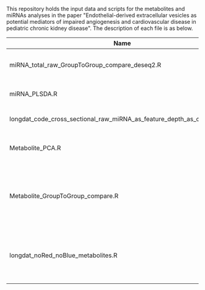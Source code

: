 This repository holds the input data and scripts for the metabolites and miRNAs analyses in the paper "Endothelial-derived extracellular vesicles as potential mediators of impaired angiogenesis and cardiovascular disease in pediatric chronic kidney disease". The description of each file is as below.

| Name   |      Description      |
|----------|-------------|
|miRNA_total_raw_GroupToGroup_compare_deseq2.R|miRNA analysis using Deseq2|
|miRNA_PLSDA.R|PLSDA analysis of miRNA data|
|longdat_code_cross_sectional_raw_miRNA_as_feature_depth_as_confounder.R|LongDat analysis of miRNA data|
|Metabolite_PCA.R|PCA analysis of metabolite data|
|Metabolite_GroupToGroup_compare.R|Between-group analysis applying Wilcoxon-test to the metabolite data|
|longdat_noRed_noBlue_metabolites.R|Longitudinal analysis applying LongDat to the metabolites data|

